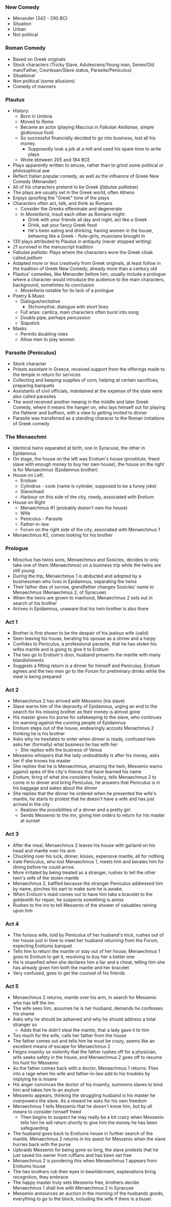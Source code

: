 ### New Comedy
 - Menander (342 - 290 BC)
 - Situation
 - Urban
 - Not political

### Roman Comedy
 - Based on Greek originals
 - Stock characters (Tricky Slave, Adulescens/Young man, Senex/Old man/Father, Courtesan/Slave status, Parasite/Peniculus)
 - Situational
 - Non political (some allusions)
 - Comedy of manners

### Plautus
 - History:
	 - Born in Umbria
	 - Moved to Rome
	 - Became an actor (playing Maccius in *Fabulae Atellanae*, simple gluttonous fool)
	 - So successful financially decided to go into business, lost all his money.
		 - Supposedly took a job at a mill and used his spare time to write plays
	 - Wrote ebtween 205 and 184 BCE
 - Plays apparently written to amuse, rather than to grind some political or philosophical axe
 - Reflect Italian popular comedy, as well as the influence of Greek New Comedy (Menander)
 - All of his characters pretend to be Greek (*fabulae palliatae*)
 - The plays are usually set in the Greek world, often Athens
 - Enjoys spoofing the "Greek" tone of the plays
 - Characters often act, talk, and think as Romans
	 - Consider the Greeks effeminate and degenerate
	 - In *Mostellaria*, insult each other as Romans might:
		 - Drink with your friends all day and night, act like a Greek
		 - Drink, eat your fancy Greek food
		 - He's been eating and drinking, having women in the house, behaving like a Greek - flute-girls, musicians brought in
 - 130 plays attributed to Plautus in antiquity (never stopped writing)
 - 21 survived in the manuscript tradition
 - *Fabulae palliata*: Plays where the characters wore the Greek cloak called *pallium*
 - Adapted more or less creatively from Greek originals, at least follow in the tradition of Greek New Comedy, already more than a century old
 - Plautus' comedies, like Menander before him, usually include a prologue where a character would introduce the audience to the main characters, background, sometimes its conclusion
	 - *Mostellaria* notable for its lack of a prologue
 - Poetry & Music
	 - Dialogue/recitative
		 - Stchomythia: dialogue with short lines
	 - Full arias: cantica, main characters often burst into song
	 - Double pipe, perhaps percussion
	 - Slapstick
 - Masks
	 - Permits doubling roles
	 - Allow men to play women

### Parasite (Peniculus)
 - Stock character
 - Priests assistant in Greece, received support from the offerings made to the temple in return for services
 - Collecting and keeping supplies of corn, helping at certain sacrifices, preparing banquets
 - Assistants of civil officials, maintained at the expense of the state were also called parasites
 - The word received another meanig in the middle and later Greek Comedy, where it means the hanger on, who lays himself out for playing the flatterer and buffoon, with a view to getting invited to dinner
 - Parasite was transferred as a standing characer to the Roman imitations of Greek comedy

### The Menaechmi
 - Identical twins separated at birth, one in Syracuse, the other in Epidamnus
 - On stage, the house on the left was Erotium's house (prostitute, freed slave with enough money to buy her own house), the house on the right is for Menaechmus (Epidamnus brother)
 - House on Left:
	 - Erotium
	 - Cylindrus - cook (name is cylinder, supposed to be a funny joke)
	 - Slave/maid
	 - Harbour on this side of the city, rowdy, associated with Erotium
 - House on Right
	 - Menaechmus #1 (probably doesn't own the house)
	 - Wife
	 - Peniculus - Parasite
	 - Father-in-law
	 - Forum on the right side of the city, associated with Menaechmus 1
 - Menaechmus #2, comes looking for his brother

### Prologue
 - Moschus has twins sons, Menaechmus and Sosicles, decides to only take one of them (Menaechmus) on a business trip while the twins are still young
 - During the trip, Menaechmus 1 is abducted and adopted by a businessman who lives in Epidamnus, separating the twins
 - Their father dies of sorrow, grandfather changes Sosicles' name to Menaechmus (Menaechmus 2, of Syracuse)
 - When the twins are grown to manhood, Menaechmus 2 sets out in search of his brother
 - Arrives in Epidamnus, unaware that his twin brother is also there

### Act 1
 - Brother is first shown to be the despair of his jealous wife (valid)
 - Seen leaving his house, berating his spouse as a shrew and a harpy
 - Confides to Peniculus, a professional parasite, that he has stolen his wifes mantle and is going to give it to Erotium
 - The two go to Erotium's door, husband presents the mantle with many blandishments
 - Suggests a fitting return is a dinner for himself and Peniculus, Erotium agrees and the two men go to the Forum for preliminary drinks while the meal is being prepared

### Act 2
 - Menaechmus 2 has arrived with Messenio (his slave)
 - Slave warns him of the depravity of Epidamnus, urging an end to the search for his missing brother as their money is almost gone
 - His master gives his purse for safekeeping to the slave, who continues his warning against the cunning people of Epidamnus
 - Erotium steps out of the house, endearingly accosts Menachmus 2 thinking he is his brother
 - Asks why he hesitates to enter when dinner is ready, confused twin asks her (formally) what business he has with her
	 - She replies with the business of Venus
 - Messenio whispers that the lady undoubtedly is after his money, asks her if she knows his master
 - She replies that he is Menaechmus, amazing the twin, Messenio warns against spies of the city's thieves that have learned his name
 - Erotium, tiring of what she considers foolery, tells Menaechmus 2 to come in to dinner and bring Peniculus, he answers that Peniculus is in his baggage and askes about the dinner
 - She replies that the dinner he ordered when he presented the wife's mantle, he starts to protest that he doesn't have a wife and has just arrived in the city
	 - Realizes the possibilities of a dinner and a pretty girl
	 - Sends Messenio to the inn, giving him orders to return for his master at sunset

### Act 3
 - After the meal, Menaechmus 2 leaves his house with garland on his head and mantle over his arm
 - Chuckling over his luck, dinner, kisses, expensive mantle, all for nothing
 - Irate Peniculus, who lost Menaechmus 1, meets him and berates him for dining before he could arrive.
 - More irritated by being treated as a stranger, rushes to tell the other twin's wife of the stolen mantle
 - Menaechmus 2, baffled because the stranger Peniculus addressed him by name, pinches his eart to make sure he is awake.
 - When Erotium's maid comes out to have him take a bracelet to the goldsmith for repair, he suspects something is amiss
 - Rushes to the inn to tell Messenio of the shower of valuables raining upon him

### Act 4
 - The furious wife, told by Peniculus of her husband's trick, rushes out of her house just in time to meet her husband returning from the Forum, expecting Erotiums banquet
 - Tells him to return the mantle or stay out of her house, Menaechmus 1 goes to Erotium to get it, resolving to buy her a better one
 - He is stupefied when she declares him a liar and a cheat, telling him she has already given him both the mantle and her bracelet
 - Very confused, goes to get the counsel of his friends

### Act 5
 - Menaechmus 2 returns, mantle over his arm, in search for Messenio who has left the inn.
 - The wife sees him, assumes he is her husband, demands he confesses his shame
 - Asks why he should be ashamed and why he should address a total stranger so
	 - Adds that he didn't steal the mantle, that a lady gave it to him
 - Too much for the wife, calls her father from the house
 - The father comes out and tells him he must be crazy, seems like an excellent means of escape for Menaechmus 2
 - Feigns insanity so violently that the father rushes off for a physician, wife seeks safety in the house, and Menaechmus 2 goes off to resume his hunt for Messenio
 - As the father comes back with a doctor, Menaechmus 1 returns. Flies into a rage when his wife and father-in-law add to his troubles by implying he is insane
 - His anger convinces the doctor of his insanity, summons slaves to bind him and takes him to an asylum
 - Messenio appears, thinking the struggling husband is his master he overpowers the slave. As a reward he asks for his own freedom
 - Menaechmus 1 tells Messenio that he doesn't know him, but by all means to consider himself freed
	 - Then begins to suspect he may really be a bit crazy when Messenio tells him he will return shortly to give him the money he has been safeguarding
 - The husband goes back to Erotiums house in further search of the mantle. Menaechmus 2 returns in his quest for Messenio when the slave hurries back with the purse
 - Upbraids Messenio for being gone so long, the slave protests that he just saved his owner from ruffians and has been set free
 - Menaechmus 2 is pondering this when Menaechmus 1 appears from Erotiums house
 - The two brothers rub their eyes in bewilderment, explanations bring recognition, they embrace
 - The happy master truly sets Messenio free, brothers decide Menaechmus 1 shall live with Menaechmus 2 in Syracuse
 - Messenio announces an auction in the morning of the husbands goods, everything to go to the block, including the wife if there is a buyer.
